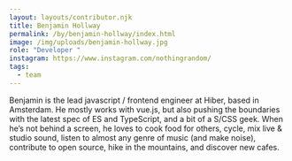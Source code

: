 ```yaml
---
layout: layouts/contributor.njk
title: Benjamin Hollway
permalink: /by/benjamin-hollway/index.html
image: /img/uploads/benjamin-hollway.jpg
role: "Developer "
instagram: https://www.instagram.com/nothingrandom/
tags:
  - team
---
```

Benjamin is the lead javascript / frontend engineer at Hiber, based in Amsterdam. He mostly works with vue.js, but also pushing the boundaries with the latest spec of ES and TypeScript, and a bit of a S/CSS geek. When he’s not behind a screen, he loves to cook food for others, cycle, mix live & studio sound, listen to almost any genre of music (and make noise), contribute to open source, hike in the mountains, and discover new cafes.